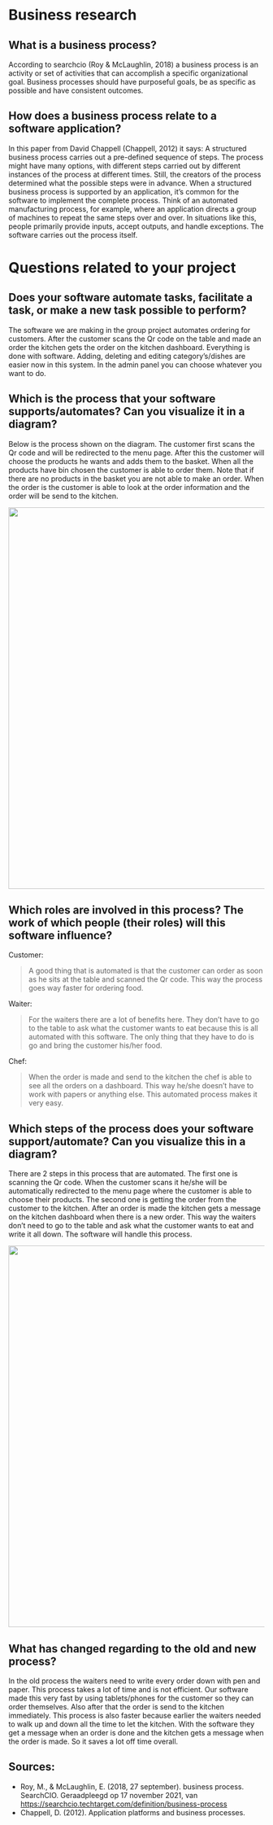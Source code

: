 # Business research

## What is a business process?

According to searchcio (Roy & McLaughlin, 2018) a business process is an activity or set of activities that can accomplish a specific organizational goal. Business processes should have purposeful goals, be as specific as possible and have consistent outcomes.

## How does a business process relate to a software application?

In this paper from David Chappell  (Chappell, 2012) it says: A structured business process carries out a pre-defined sequence of steps. The process might have many options, with different steps carried out by different instances of the process at different times. Still, the creators of the process determined what the possible steps were in advance. When a structured business process is supported by an application, it’s common for the software to implement the complete process. Think of an automated manufacturing process, for example, where an application directs a group of machines to repeat the same steps over and over. In situations like this, people primarily provide inputs, accept outputs, and handle exceptions. The software carries out the process itself.

# Questions related to your project

## Does your software automate tasks, facilitate a task, or make a new task possible to perform?

The software we are making in the group project automates ordering for customers. After the customer scans the Qr code on the table and made an order the kitchen gets the order on the kitchen dashboard. Everything is done with software. Adding, deleting and editing category’s/dishes are easier now in this system. In the admin panel you can choose whatever you want to do.

## Which is the process that your software supports/automates? Can you visualize it in a diagram?

Below is the process shown on the diagram. The customer first scans the Qr code and  will be redirected to the menu page. After this the customer will choose the products he wants and adds them to the basket. When all the products have bin chosen the customer is able to order them. Note that if there are no products in the basket you are not able to make an order. When the order is the customer is able to look at the order information and the order will be send to the kitchen.

<img src="https://i.postimg.cc/CM2CVtv9/Pasted-Graphic-1.jpg" width="750px"/>

## Which roles are involved in this process? The work of which people (their roles) will this software influence?

Customer:
> A good thing that is automated is that the customer can order as soon as he sits at the table and scanned the Qr code. This way the process goes way faster for ordering food.

Waiter:
> For the waiters there are a lot of benefits here. They don’t have to go to the table to ask what the customer wants to eat because this is all automated with this software. The only thing that they have to do is go and bring the customer his/her food.

Chef: 
> When the order is made and send to the kitchen the chef is able to see all the orders on a dashboard. This way he/she doesn’t have to work with papers or anything else. This automated process makes it very easy.

## Which steps of the process does your software support/automate? Can you visualize this in a diagram? 

There are 2 steps in this process that are automated. The first one is scanning the Qr code. When the customer scans it he/she will be automatically redirected to the menu page where the customer is able to choose their products. The second one is getting the order from the customer to the kitchen. After an order is made the kitchen gets a message on the kitchen dashboard when there is a new order. This way the waiters don’t need to go to the table and ask what the customer wants to eat and write it all down. The software will handle this process.

<img src="https://i.postimg.cc/xC4mnJPL/Pasted-Graphic.jpg" width="750px"/>

## What has changed regarding to the old and new process?

In the old process the waiters need to write every order down with pen and paper. This process takes a lot of time and is not efficient. Our software made this very fast by using tablets/phones for the customer so they can order themselves. Also after that the order is send to the kitchen immediately. This process is also faster because earlier the waiters needed to walk up and down all the time to let the kitchen. With the software they get a message when an order is done and the kitchen gets a message when the order is made. So it saves a lot off time overall.

## Sources:

- Roy, M., & McLaughlin, E. (2018, 27 september). business process. SearchCIO. Geraadpleegd op 17 november 2021, van https://searchcio.techtarget.com/definition/business-process
- Chappell, D. (2012). Application platforms and business processes.
